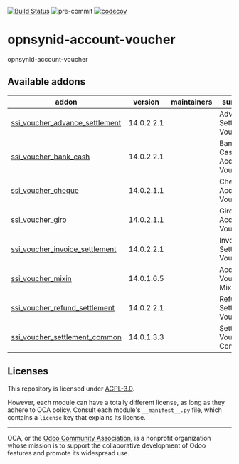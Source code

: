 [![Build Status](https://travis-ci.com/open-synergy/opnsynid-account-voucher.svg?branch=14.0)](https://travis-ci.com/open-synergy/opnsynid-account-voucher)
![pre-commit](https://github.com/open-synergy/opnsynid-account-voucher/actions/workflows/pre-commit.yml/badge.svg)
[![codecov](https://codecov.io/gh/open-synergy/opnsynid-account-voucher/branch/14.0/graph/badge.svg)](https://codecov.io/gh/open-synergy/opnsynid-account-voucher)

<!-- /!\ do not modify above this line -->

# opnsynid-account-voucher

opnsynid-account-voucher

<!-- /!\ do not modify below this line -->

<!-- prettier-ignore-start -->

[//]: # (addons)

Available addons
----------------
addon | version | maintainers | summary
--- | --- | --- | ---
[ssi_voucher_advance_settlement](ssi_voucher_advance_settlement/) | 14.0.2.2.1 |  | Advance Settlement Voucher
[ssi_voucher_bank_cash](ssi_voucher_bank_cash/) | 14.0.2.2.1 |  | Bank & Cash Accounting Voucher
[ssi_voucher_cheque](ssi_voucher_cheque/) | 14.0.2.1.1 |  | Cheque Accounting Voucher
[ssi_voucher_giro](ssi_voucher_giro/) | 14.0.2.1.1 |  | Giro Accounting Voucher
[ssi_voucher_invoice_settlement](ssi_voucher_invoice_settlement/) | 14.0.2.2.1 |  | Invoice Settlement Voucher
[ssi_voucher_mixin](ssi_voucher_mixin/) | 14.0.1.6.5 |  | Account Voucher Mixin
[ssi_voucher_refund_settlement](ssi_voucher_refund_settlement/) | 14.0.2.2.1 |  | Refund Settlement Voucher
[ssi_voucher_settlement_common](ssi_voucher_settlement_common/) | 14.0.1.3.3 |  | Settlement Voucher Common

[//]: # (end addons)

<!-- prettier-ignore-end -->

## Licenses

This repository is licensed under [AGPL-3.0](LICENSE).

However, each module can have a totally different license, as long as they adhere to OCA
policy. Consult each module's `__manifest__.py` file, which contains a `license` key
that explains its license.

----

OCA, or the [Odoo Community Association](http://odoo-community.org/), is a nonprofit
organization whose mission is to support the collaborative development of Odoo features
and promote its widespread use.
